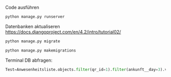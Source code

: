 Code ausführen
```python
python manage.py runserver
```


Datenbanken aktualiseren
https://docs.djangoproject.com/en/4.2/intro/tutorial02/

```python
python manage.py migrate

python manage.py makemigrations
```



Terminal DB abfragen:

```python
Test=Anwesenheitsliste.objects.filter(qr_id=1).filter(ankunft__day=3).values_list("ankunft").all()
```
